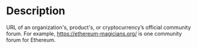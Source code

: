 # Description
URL of an organization's, product's, or cryptocurrency’s official community forum. For example, https://ethereum-magicians.org/ is one community forum for Ethereum.